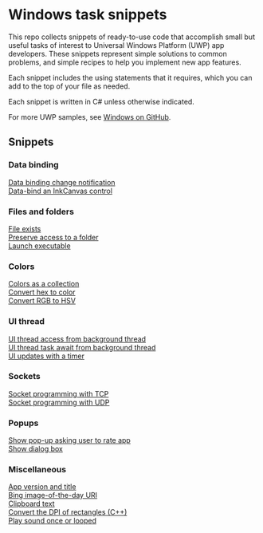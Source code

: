 # Windows task snippets

This repo collects snippets of ready-to-use code that accomplish small but useful tasks of
 interest to Universal Windows Platform (UWP) app developers. These snippets represent
 simple solutions to common problems, and simple recipes to help you implement new app features.  

Each snippet includes the using 
statements that it requires, which you can add to the top of your file as needed.

Each snippet is written in C# unless otherwise indicated. 

For more UWP samples, see [Windows on GitHub](http://microsoft.github.io/windows/).

## Snippets

### Data binding

[Data binding change notification](tasks/Data-binding-change-notification.md)  
[Data-bind an InkCanvas control](tasks/InkCanvas-data-binding.md)  

### Files and folders

[File exists](tasks/File-exists.md)  
[Preserve access to a folder](tasks/Folder-access-preservation.md)  
[Launch executable](tasks/Launch-executable.md)  

### Colors

[Colors as a collection](tasks/Colors-as-a-collection.md)  
[Convert hex to color](tasks/Convert-hex-to-color.md)  
[Convert RGB to HSV](tasks/Convert-RGB-to-HSV.md)  

### UI thread

[UI thread access from background thread](tasks/UI-thread-access-from-background-thread.md)  
[UI thread task await from background thread](tasks/UI-thread-task-await-from-background-thread.md)  
[UI updates with a timer](tasks/UI-updates-with-a-timer.md)  

### Sockets

[Socket programming with TCP](tasks/Socket-programming-with-TCP.md)  
[Socket programming with UDP](tasks/Socket-programming-with-UDP.md)  

### Popups
[Show pop-up asking user to rate app](tasks/Store-app-rating-pop-up.md)  
[Show dialog box](tasks/Show-dialog-box.md)  

### Miscellaneous

[App version and title](tasks/App-version-and-title.md)  
[Bing image-of-the-day URI](tasks/Bing-image-of-the-day-URI.md)  
[Clipboard text](tasks/Clipboard-text.md)  
[Convert the DPI of rectangles (C++)](tasks/Convert-DPI-rectangles.md)  
[Play sound once or looped](tasks/Play-sound-once-or-looped.md)  
